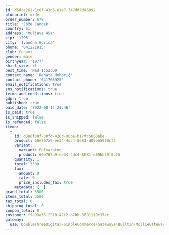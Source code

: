 ```yaml
---
id: d5dce261-1c8f-43d3-81e7-347dd7d46992
blueprint: order
order_number: 678
title: 'Jože Čandek'
country: SI
address: 'Muljava 45a'
zip: '1295'
city: 'Ivančna Gorica'
phone: '041221915'
club: Cunami
gender: male
birthyear: '1977'
shirt_size: xl
best_time: 'Nad 1:52:00'
contact_name: 'Renata Mohorič'
contact_phone: '041768925'
email_notifications: true
sms_notifications: true
terms_and_conditions: true
gdpr: true
published: true
paid_date: '2022-08-14 21:46'
is_paid: true
is_shipped: false
is_refunded: false
items:
  -
    id: d3a6f38f-30fd-426d-90be-b17fc5053abe
    product: 66e767a9-ee34-4dc4-8681-d09bb59f0cf5
    variant:
      variant: Polmaraton
      product: 66e767a9-ee34-4dc4-8681-d09bb59f0cf5
    quantity: 1
    total: 3500
    tax:
      amount: 0
      rate: 0
      price_includes_tax: true
    metadata: {  }
grand_total: 3500
items_total: 3500
tax_total: 0
shipping_total: 0
coupon_total: 0
customer: f9a93a35-2270-42f2-b7bb-8691119c37ec
gateway:
  use: DoubleThreeDigital\SimpleCommerce\Gateways\Builtin\MollieGateway
---
```


